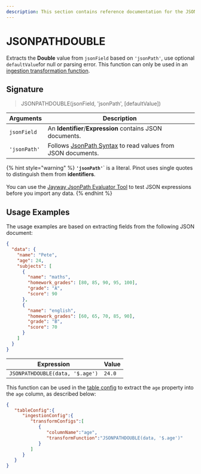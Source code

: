```yaml
---
description: This section contains reference documentation for the JSONPATHDOUBLE function.
---
```


# JSONPATHDOUBLE

Extracts the **Double** value from `jsonField` based on `'jsonPath'`, use optional `defaultValue`for null or parsing error. This function can only be used in an [ingestion transformation function](../../developers/advanced/ingestion-level-transformations.md).

## Signature

> JSONPATHDOUBLE(jsonField, 'jsonPath', \[defaultValue])

| Arguments    | Description                                                                                            |
| ------------ | ------------------------------------------------------------------------------------------------------ |
| `jsonField`  | An **Identifier**/**Expression** contains JSON documents.                                              |
| `'jsonPath'` | Follows [JsonPath Syntax](https://goessner.net/articles/JsonPath/) to read values from JSON documents. |

{% hint style="warning" %}
**`'jsonPath'`**\` is a literal. Pinot uses single quotes to distinguish them from **identifiers**.\
\
You can use the [Jayway JsonPath Evaluator Tool](https://jsonpath.herokuapp.com/) to test JSON expressions before you import any data.
{% endhint %}

## Usage Examples

The usage examples are based on extracting fields from the following JSON document:

```json
{
  "data": {
    "name": "Pete",
    "age": 24,
    "subjects": [
      {
        "name": "maths",
        "homework_grades": [80, 85, 90, 95, 100],
        "grade": "A",
        "score": 90
      },
      {
        "name": "english",
        "homework_grades": [60, 65, 70, 85, 90],
        "grade": "B",
        "score": 70
      }
    ]
  }
}
```

| Expression                      | Value  |
| ------------------------------- | ------ |
| `JSONPATHDOUBLE(data, '$.age')` | `24.0` |

This function can be used in the [table config](../table.md) to extract the `age` property into the `age` column, as described below:

```json
{
   "tableConfig":{
      "ingestionConfig":{
         "transformConfigs":[
            {
               "columnName":"age",
               "transformFunction":"JSONPATHDOUBLE(data, '$.age')"
            }
         ]
      }
   }
}
```
